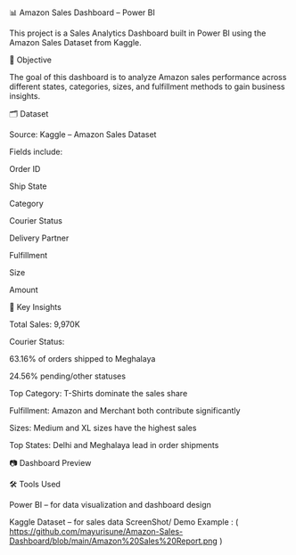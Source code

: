 
📊 Amazon Sales Dashboard – Power BI

This project is a Sales Analytics Dashboard built in Power BI using the Amazon Sales Dataset from Kaggle.

🚀 Objective

The goal of this dashboard is to analyze Amazon sales performance across different states, categories, sizes, and fulfillment methods to gain business insights.

🗂 Dataset

Source: Kaggle – Amazon Sales Dataset

Fields include:

Order ID

Ship State

Category

Courier Status

Delivery Partner

Fulfillment

Size

Amount

📌 Key Insights

Total Sales: 9,970K

Courier Status:

63.16% of orders shipped to Meghalaya

24.56% pending/other statuses

Top Category: T-Shirts dominate the sales share

Fulfillment: Amazon and Merchant both contribute significantly

Sizes: Medium and XL sizes have the highest sales

Top States: Delhi and Meghalaya lead in order shipments

📷 Dashboard Preview

🛠 Tools Used

Power BI – for data visualization and dashboard design

Kaggle Dataset – for sales data
ScreenShot/ Demo
Example  : ( https://github.com/mayurisune/Amazon-Sales-Dashboard/blob/main/Amazon%20Sales%20Report.png )
